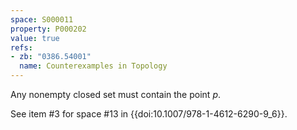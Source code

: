 ```yaml
---
space: S000011
property: P000202
value: true
refs:
- zb: "0386.54001"
  name: Counterexamples in Topology
---
```


Any nonempty closed set must contain the point $p$.

See item #3 for space #13 in {{doi:10.1007/978-1-4612-6290-9_6}}.
